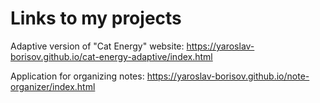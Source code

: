 # Links to my projects

Adaptive version of "Cat Energy" website:
https://yaroslav-borisov.github.io/cat-energy-adaptive/index.html

Application for organizing notes:
https://yaroslav-borisov.github.io/note-organizer/index.html
